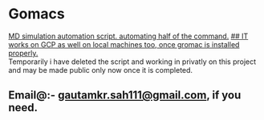 # Gomacs 
 <u>MD simulation automation script. automating half of the command.</u>
 <ins>## IT works on GCP as well on local machines too, once gromac is installed properly.</ins>
<br>Temporarily i have deleted the script and working in privatly on this project and may be made public only now once it is completed.
## Email@:- gautamkr.sah111@gmail.com, if you need.
